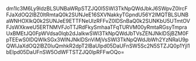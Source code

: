 dm1lc3M6Ly9ldzBLSUNBaWRpSTZJQ0l5SWl3TkNpQWdJbkJ6SWpvZ0lrcFFJaXdOQ2lBZ0ltRmtaQ0k2SUNJeE16SXVNakkyTGpndU56Y2lMQTBLSUNBaWNHOXlkQ0k2SUNJeE9ETTFNeUlzRFFvZ0lDSnBaQ0k2SUNKbU5UTmtOVFJsWXkweU5ERTNMVFJoTTJRdFkySmhaaTFqTURVM00yRmtaRGsyTmpraUxBMEtJQ0FpWVdsa0lqb2dJalkwSWl3TkNpQWdJbTVsZENJNklDSjBZM0FpTEEwS0lDQWlkSGx3WlNJNklDSnViMjVsSWl3TkNpQWdJbWh2YzNRaU9pQWlJaXdOQ2lBZ0luQmhkR2dpT2lBaUlpd05DaUFnSW5Sc2N5STZJQ0p1YjI1bElpd05DaUFnSW5OdWFTSTZJQ0lpRFFwOQo=
